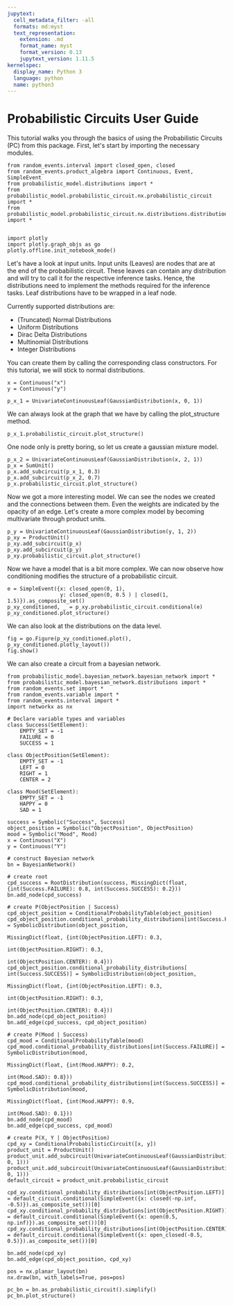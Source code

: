 ```yaml
---
jupytext:
  cell_metadata_filter: -all
  formats: md:myst
  text_representation:
    extension: .md
    format_name: myst
    format_version: 0.13
    jupytext_version: 1.11.5
kernelspec:
  display_name: Python 3
  language: python
  name: python3
---
```


# Probabilistic Circuits User Guide

This tutorial walks you through the basics of using the Probabilistic Circuits (PC) from this package.
First, let's start by importing the necessary modules.

```{code-cell} ipython3
from random_events.interval import closed_open, closed
from random_events.product_algebra import Continuous, Event, SimpleEvent
from probabilistic_model.distributions import *
from probabilistic_model.probabilistic_circuit.nx.probabilistic_circuit import *
from probabilistic_model.probabilistic_circuit.nx.distributions.distributions import *


import plotly
import plotly.graph_objs as go
plotly.offline.init_notebook_mode()
```

Let's have a look at input units.
Input units (Leaves) are nodes that are at the end of the probabilistic circuit.
These leaves can contain any distribution and will try to call it for the respective inference tasks.
Hence, the distributions need to implement the methods required for the inference tasks.
Leaf distributions have to be wrapped in a leaf node.

Currently supported distributions are:
- (Truncated) Normal Distributions
- Uniform Distributions
- Dirac Delta Distributions
- Multinomial Distributions
- Integer Distributions

You can create them by calling the corresponding class constructors.
For this tutorial, we will stick to normal distributions.

```{code-cell} ipython3
x = Continuous("x")
y = Continuous("y")

p_x_1 = UnivariateContinuousLeaf(GaussianDistribution(x, 0, 1))
```

We can always look at the graph that we have by calling the plot_structure method.

```{code-cell} ipython3
p_x_1.probabilistic_circuit.plot_structure()
```

One node only is pretty boring, so let us create a gaussian mixture model.

```{code-cell} ipython3
p_x_2 = UnivariateContinuousLeaf(GaussianDistribution(x, 2, 1))
p_x = SumUnit()
p_x.add_subcircuit(p_x_1, 0.3)
p_x.add_subcircuit(p_x_2, 0.7)
p_x.probabilistic_circuit.plot_structure()
```

Now we got a more interesting model. We can see the nodes we created and the connections between them. Even the weights are indicated by the opacity of an edge.
Let's create a more complex model by becoming multivariate through product units.

```{code-cell} ipython3
p_y = UnivariateContinuousLeaf(GaussianDistribution(y, 1, 2))
p_xy = ProductUnit()
p_xy.add_subcircuit(p_x)
p_xy.add_subcircuit(p_y)
p_xy.probabilistic_circuit.plot_structure()
```

Now we have a model that is a bit more complex. 
We can now observe how conditioning modifies the structure of a probabilistic circuit.

```{code-cell} ipython3
e = SimpleEvent({x: closed_open(0, 1),
                 y: closed_open(0, 0.5 ) | closed(1, 1.5)}).as_composite_set()
p_xy_conditioned, _ = p_xy.probabilistic_circuit.conditional(e)
p_xy_conditioned.plot_structure()
```

We can also look at the distributions on the data level.

```{code-cell} ipython3
fig = go.Figure(p_xy_conditioned.plot(), p_xy_conditioned.plotly_layout())
fig.show()
```

We can also create a circuit from a bayesian network.

```{code-cell} ipython3
from probabilistic_model.bayesian_network.bayesian_network import *
from probabilistic_model.bayesian_network.distributions import *
from random_events.set import *
from random_events.variable import *
from random_events.interval import *
import networkx as nx

# Declare variable types and variables
class Success(SetElement):
    EMPTY_SET = -1
    FAILURE = 0
    SUCCESS = 1
    
class ObjectPosition(SetElement):
    EMPTY_SET = -1
    LEFT = 0
    RIGHT = 1
    CENTER = 2
    
class Mood(SetElement):
    EMPTY_SET = -1
    HAPPY = 0
    SAD = 1

success = Symbolic("Success", Success)
object_position = Symbolic("ObjectPosition", ObjectPosition)
mood = Symbolic("Mood", Mood)
x = Continuous("X")
y = Continuous("Y")

# construct Bayesian network
bn = BayesianNetwork()

# create root
cpd_success = RootDistribution(success, MissingDict(float, {int(Success.FAILURE): 0.8, int(Success.SUCCESS): 0.2}))
bn.add_node(cpd_success)

# create P(ObjectPosition | Success)
cpd_object_position = ConditionalProbabilityTable(object_position)
cpd_object_position.conditional_probability_distributions[int(Success.FAILURE)] = SymbolicDistribution(object_position, 
                                                                                                       MissingDict(float, {int(ObjectPosition.LEFT): 0.3, 
                                                                                                                           int(ObjectPosition.RIGHT): 0.3, 
                                                                                                                           int(ObjectPosition.CENTER): 0.4}))
cpd_object_position.conditional_probability_distributions[ int(Success.SUCCESS)] = SymbolicDistribution(object_position,
                                                                                                        MissingDict(float, {int(ObjectPosition.LEFT): 0.3, 
                                                                                                                            int(ObjectPosition.RIGHT): 0.3, 
                                                                                                                            int(ObjectPosition.CENTER): 0.4}))
bn.add_node(cpd_object_position)
bn.add_edge(cpd_success, cpd_object_position)

# create P(Mood | Success)
cpd_mood = ConditionalProbabilityTable(mood)
cpd_mood.conditional_probability_distributions[int(Success.FAILURE)] = SymbolicDistribution(mood, 
                                                                                            MissingDict(float, {int(Mood.HAPPY): 0.2, 
                                                                                                                int(Mood.SAD): 0.8}))
cpd_mood.conditional_probability_distributions[int(Success.SUCCESS)] = SymbolicDistribution(mood, 
                                                                                            MissingDict(float, {int(Mood.HAPPY): 0.9, 
                                                                                                                int(Mood.SAD): 0.1}))
bn.add_node(cpd_mood)
bn.add_edge(cpd_success, cpd_mood)

# create P(X, Y | ObjectPosition)
cpd_xy = ConditionalProbabilisticCircuit([x, y])
product_unit = ProductUnit()
product_unit.add_subcircuit(UnivariateContinuousLeaf(GaussianDistribution(x, 0, 1)))
product_unit.add_subcircuit(UnivariateContinuousLeaf(GaussianDistribution(y, 0, 1)))
default_circuit = product_unit.probabilistic_circuit

cpd_xy.conditional_probability_distributions[int(ObjectPosition.LEFT)] = default_circuit.conditional(SimpleEvent({x: closed(-np.inf, -0.5)}).as_composite_set())[0]
cpd_xy.conditional_probability_distributions[int(ObjectPosition.RIGHT)] = default_circuit.conditional(SimpleEvent({x: open(0.5, np.inf)}).as_composite_set())[0]
cpd_xy.conditional_probability_distributions[int(ObjectPosition.CENTER)] = default_circuit.conditional(SimpleEvent({x: open_closed(-0.5, 0.5)}).as_composite_set())[0]

bn.add_node(cpd_xy)
bn.add_edge(cpd_object_position, cpd_xy)

pos = nx.planar_layout(bn)
nx.draw(bn, with_labels=True, pos=pos)
```

```{code-cell} ipython3
pc_bn = bn.as_probabilistic_circuit().simplify()
pc_bn.plot_structure()

```

